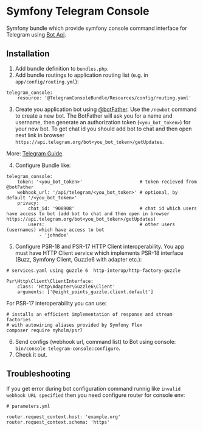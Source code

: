 # Symfony Telegram Console

Symfony bundle which provide symfony console command interface for Telegram using [Bot Api](https://core.telegram.org/bots/api).

## Installation

1) Add bundle definition to `bundles.php`.
2) Add bundle routings to application routing list (e.g. in `app/config/routing.yml`):
```
telegram_console:
    resource: '@TelegramConsoleBundle/Resources/config/routing.yaml'
```
3) Create you application bot using [@botFather](https://t.me/botFather).
Use the `/newbot` command to create a new bot. The BotFather will ask you for a name and username, 
then generate an authorization token (`<you_bot_token>`) for your new bot.
To get chat id you should add bot to chat and then open next link in browser `https://api.telegram.org/bot<you_bot_token>/getUpdates`.

More: [Telegram Guide](https://core.telegram.org/bots#6-botfather).

4) Configure Bundle like:
```
telegram_console:
    token: '<you_bot_token>'                     # token recieved from @botFather
    webhook_url: '/api/telegram/<you_bot_token>' # optional, by default '/<you_bot_token>'
    privacy:
        chat_id: '908908'                        # chat id which users have access to bot (add bot to chat and then open in browser https://api.telegram.org/bot<you_bot_token>/getUpdates)
        users:                                   # other users (usernames) which have access to bot
            - 'johndoe'                       
```
5) Configure PSR-18 and PSR-17 HTTP Client interoperability.
You app must have HTTP Client service which implements PSR-18 interface 
(Buzz, Symfony Client, Guzzle6 with adapter etc.):
```
# services.yaml using guzzle 6  http-interop/http-factory-guzzle

Psr\Http\Client\ClientInterface:
    class: 'Http\Adapter\Guzzle6\Client'
    arguments: ['@eight_points_guzzle.client.default']
```
For PSR-17 interoperability you can use:
```
# installs an efficient implementation of response and stream factories
# with autowiring aliases provided by Symfony Flex
composer require nyholm/psr7
```
6) Send configs (webhook url, command list) to Bot using console: `bin/console telegram-console:configure`.
7) Check it out.

## Troubleshooting

If you get error during bot configuration command runnig like `invalid webhook URL specified` 
then you need configure router for console env: 
```
# parameters.yml

router.request_context.host: 'example.org'
router.request_context.schema: 'https'
```